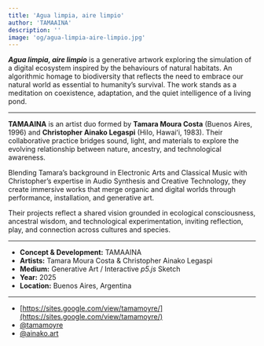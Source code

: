 ```yaml
---
title: 'Agua limpia, aire limpio'
author: 'TAMAAINA'
description: ''
image: 'og/agua-limpia-aire-limpio.jpg'
---
```


**_Agua limpia, aire limpio_** is a generative artwork exploring the simulation of a digital ecosystem inspired by the behaviours of natural habitats. An algorithmic homage to biodiversity that reflects the need to embrace our natural world as essential to humanity’s survival. The work stands as a meditation on coexistence, adaptation, and the quiet intelligence of a living pond.

---

**TAMAAINA** is an artist duo formed by **Tamara Moura Costa** (Buenos Aires, 1996) and **Christopher Ainako Legaspi** (Hilo, Hawaiʻi, 1983). Their collaborative practice bridges sound, light, and materials to explore the evolving relationship between nature, ancestry, and technological awareness.

Blending Tamara’s background in Electronic Arts and Classical Music with Christopher’s expertise in Audio Synthesis and Creative Technology, they create immersive works that merge organic and digital worlds through performance, installation, and generative art.

Their projects reflect a shared vision grounded in ecological consciousness, ancestral wisdom, and technological experimentation, inviting reflection, play, and connection across cultures and species.

---

- **Concept & Development:** TAMAAINA
- **Artists:** Tamara Moura Costa & Christopher Ainako Legaspi
- **Medium:** Generative Art / Interactive _p5.js_ Sketch
- **Year:** 2025
- **Location:** Buenos Aires, Argentina

---

- [https://sites.google.com/view/tamamoyre/](https://sites.google.com/view/tamamoyre/)
- [@tamamoyre](https://www.instagram.com/tamamoyre)
- [@ainako.art](https://www.instagram.com/ainako.art)

